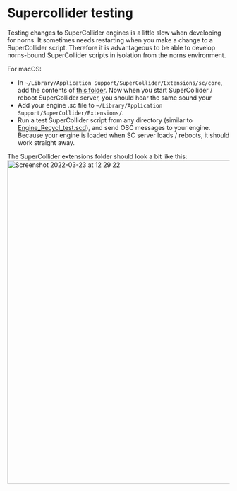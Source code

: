 # Supercollider testing

Testing changes to SuperCollider engines is a little slow when developing for norns. It sometimes needs restarting when you make a change to a SuperCollider script. Therefore it is advantageous to be able to develop norns-bound SuperCollider scripts in isolation from the norns environment.

For macOS:

- In `~/Library/Application Support/SuperCollider/Extensions/sc/core`, add the contents of [this folder](https://github.com/monome/norns/tree/main/sc/core). Now when you start SuperCollider / reboot SuperCollider server, you should hear the same sound your 
- Add your engine .sc file to `~/Library/Application Support/SuperCollider/Extensions/`.
- Run a test SuperCollider script from any directory (similar to [Engine_Recycl_test.scd](https://github.com/simioliolio/recycl/blob/master/sctesting/Engine_Recycle_test.scd)), and send OSC messages to your engine. Because your engine is loaded when SC server loads / reboots, it should work straight away.

The SuperCollider extensions folder should look a bit like this:
<img width="732" alt="Screenshot 2022-03-23 at 12 29 22" src="https://user-images.githubusercontent.com/22215429/159689862-60cce0d7-29b7-4a30-a754-6047507e9a60.png">
